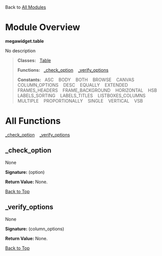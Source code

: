 Back to [All Modules](https://github.com/pyrustic/megawidget/blob/master/docs/modules/README.md#readme)

# Module Overview

**megawidget.table**
 
No description

> **Classes:** &nbsp; [Table](https://github.com/pyrustic/megawidget/blob/master/docs/modules/content/megawidget.table/content/classes/Table.md#class-table)
>
> **Functions:** &nbsp; [\_check\_option](#_check_option) &nbsp;&nbsp; [\_verify\_options](#_verify_options)
>
> **Constants:** &nbsp; ASC &nbsp;&nbsp; BODY &nbsp;&nbsp; BOTH &nbsp;&nbsp; BROWSE &nbsp;&nbsp; CANVAS &nbsp;&nbsp; COLUMN_OPTIONS &nbsp;&nbsp; DESC &nbsp;&nbsp; EQUALLY &nbsp;&nbsp; EXTENDED &nbsp;&nbsp; FRAMES_HEADERS &nbsp;&nbsp; FRAME_BACKGROUND &nbsp;&nbsp; HORIZONTAL &nbsp;&nbsp; HSB &nbsp;&nbsp; LABELS_SORTING &nbsp;&nbsp; LABELS_TITLES &nbsp;&nbsp; LISTBOXES_COLUMNS &nbsp;&nbsp; MULTIPLE &nbsp;&nbsp; PROPORTIONALLY &nbsp;&nbsp; SINGLE &nbsp;&nbsp; VERTICAL &nbsp;&nbsp; VSB

# All Functions
[\_check\_option](#_check_option) &nbsp;&nbsp; [\_verify\_options](#_verify_options)

## \_check\_option
None



**Signature:** (option)





**Return Value:** None.

[Back to Top](#module-overview)


## \_verify\_options
None



**Signature:** (column\_options)





**Return Value:** None.

[Back to Top](#module-overview)


